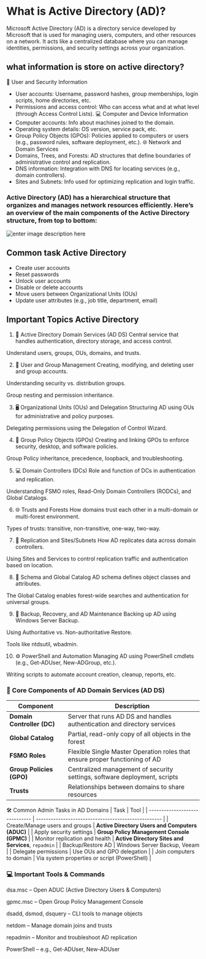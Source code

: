 # What is Active Directory (AD)?

Microsoft Active Directory (AD) is a directory service developed by Microsoft that is used for managing users, computers, and other resources on a network.
It acts like a centralized database where you can manage identities, permissions, and security settings across your organization.

## what information is store on active directory?
🔐 User and Security Information
  - User accounts: Username, password hashes, group memberships, login scripts, home directories, etc.
  - Permissions and access control: Who can access what and at what level (through Access Control Lists).
💻 Computer and Device Information
  - Computer accounts: Info about machines joined to the domain.
  - Operating system details: OS version, service pack, etc.
  - Group Policy Objects (GPOs): Policies applied to computers or users (e.g., password rules, software deployment, etc.).
🌐 Network and Domain Services
  - Domains, Trees, and Forests: AD structures that define boundaries of administrative control and replication.
  - DNS information: Integration with DNS for locating services (e.g., domain controllers).
  - Sites and Subnets: Info used for optimizing replication and login traffic.
### Active Directory (AD) has a hierarchical structure that organizes and manages network resources efficiently. Here’s an overview of the main components of the Active Directory structure, from top to bottom:
![enter image description here](https://i.ibb.co/xS1y398B/2025-05-19-210629.png)

## Common task Active Directory 
- Create user accounts
- Reset passwords
- Unlock user accounts
- Disable or delete accounts
- Move users between Organizational Units (OUs)
- Update user attributes (e.g., job title, department, email)


## Important Topics Active Directory
1. 🧱 Active Directory Domain Services (AD DS)
Central service that handles authentication, directory storage, and access control.

Understand users, groups, OUs, domains, and trusts.

2. 🔐 User and Group Management
Creating, modifying, and deleting user and group accounts.

Understanding security vs. distribution groups.

Group nesting and permission inheritance.

3. 🖥️ Organizational Units (OUs) and Delegation
Structuring AD using OUs for administrative and policy purposes.

Delegating permissions using the Delegation of Control Wizard.

4. 🎯 Group Policy Objects (GPOs)
Creating and linking GPOs to enforce security, desktop, and software policies.

Group Policy inheritance, precedence, loopback, and troubleshooting.

5. 💻 Domain Controllers (DCs)
Role and function of DCs in authentication and replication.

Understanding FSMO roles, Read-Only Domain Controllers (RODCs), and Global Catalogs.

6. 🌐 Trusts and Forests
How domains trust each other in a multi-domain or multi-forest environment.

Types of trusts: transitive, non-transitive, one-way, two-way.

7. 🔄 Replication and Sites/Subnets
How AD replicates data across domain controllers.

Using Sites and Services to control replication traffic and authentication based on location.

8. 🧬 Schema and Global Catalog
AD schema defines object classes and attributes.

The Global Catalog enables forest-wide searches and authentication for universal groups.

9. 🧰 Backup, Recovery, and AD Maintenance
Backing up AD using Windows Server Backup.

Using Authoritative vs. Non-authoritative Restore.

Tools like ntdsutil, wbadmin.

10. ⚙️ PowerShell and Automation
Managing AD using PowerShell cmdlets (e.g., Get-ADUser, New-ADGroup, etc.).

Writing scripts to automate account creation, cleanup, reports, etc.





### 🧠 Core Components of AD Domain Services (AD DS)
| Component                  | Description                                                                 |
| -------------------------- | --------------------------------------------------------------------------- |
| **Domain Controller (DC)** | Server that runs AD DS and handles authentication and directory services    |
| **Global Catalog**         | Partial, read-only copy of all objects in the forest                        |
| **FSMO Roles**             | Flexible Single Master Operation roles that ensure proper functioning of AD |
| **Group Policies (GPO)**   | Centralized management of security settings, software deployment, scripts   |
| **Trusts**                 | Relationships between domains to share resources                            |


🛠️ Common Admin Tasks in AD Domains
| Task                           | Tool                                                |
| ------------------------------ | --------------------------------------------------- |
| Create/Manage users and groups | **Active Directory Users and Computers (ADUC)**     |
| Apply security settings        | **Group Policy Management Console (GPMC)**          |
| Monitor replication and health | **Active Directory Sites and Services**, `repadmin` |
| Backup/Restore AD              | Windows Server Backup, Veeam                        |
| Delegate permissions           | Use OUs and GPO delegation                          |
| Join computers to domain       | Via system properties or script (PowerShell)        |



### 💻 Important Tools & Commands
dsa.msc – Open ADUC (Active Directory Users & Computers)

gpmc.msc – Open Group Policy Management Console

dsadd, dsmod, dsquery – CLI tools to manage objects

netdom – Manage domain joins and trusts

repadmin – Monitor and troubleshoot AD replication

PowerShell – e.g., Get-ADUser, New-ADUser
